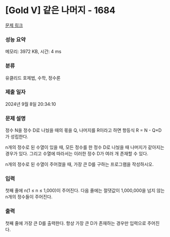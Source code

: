 # [Gold V] 같은 나머지 - 1684 

[문제 링크](https://www.acmicpc.net/problem/1684) 

### 성능 요약

메모리: 3972 KB, 시간: 4 ms

### 분류

유클리드 호제법, 수학, 정수론

### 제출 일자

2024년 9월 8일 20:34:10

### 문제 설명

<p>정수 N을 정수 D로 나눴을 때의 몫을 Q, 나머지를 R이라고 하면 항등식 R = N - Q×D가 성립한다.</p>

<p>n개의 정수로 된 수열이 있을 때, 모든 정수를 한 정수 D로 나눴을 때 나머지가 같아지는 경우가 있다. 그리고 수열에 따라서는 이러한 정수 D가 여러 개 존재할 수 있다.</p>

<p>n개의 정수로 된 수열이 주어졌을 때, 가장 큰 D를 구하는 프로그램을 작성하시오.</p>

### 입력 

 <p>첫째 줄에 n(1 ≤ n ≤ 1,000)이 주어진다. 다음 줄에는 절댓값이 1,000,000을 넘지 않는 n개의 정수들이 주어진다.</p>

### 출력 

 <p>첫째 줄에 가장 큰 D를 출력한다. 항상 가장 큰 D가 존재하는 경우만 입력으로 주어진다.</p>

